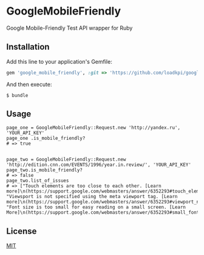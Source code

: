 # GoogleMobileFriendly

Google Mobile-Friendly Test API wrapper for Ruby

## Installation

Add this line to your application's Gemfile:

```ruby
gem 'google_mobile_friendly', :git => 'https://github.com/loadkpi/google_mobile_friendly.git'
```

And then execute:

    $ bundle


## Usage

    page_one = GoogleMobileFriendly::Request.new 'http://yandex.ru', 'YOUR_API_KEY'
    page_one .is_mobile_friendly?
    # => true


    page_two = GoogleMobileFriendly::Request.new 'http://edition.cnn.com/EVENTS/1996/year.in.review/', 'YOUR_API_KEY'
    page_two.is_mobile_friendly?
    # => false
    page_two.list_of_issues
    # => ["Touch elements are too close to each other. [Learn more]\n(https://support.google.com/webmasters/answer/6352293#touch_elements_too_close).", "Viewsport is not specified using the meta viewport tag. [Learn more]\n(https://support.google.com/webmasters/answer/6352293#viewport_not_configured).", "Font size is too small for easy reading on a small screen. [Learn More]\n(https://support.google.com/webmasters/answer/6352293#small_font_size)."]


## License

[MIT](http://opensource.org/licenses/MIT)
